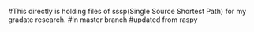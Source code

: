 #This directly is holding files of sssp(Single Source Shortest Path) for my gradate research. 
#In master branch
#updated from raspy
